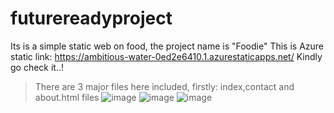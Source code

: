 # futurereadyproject
Its is a simple static web on food, the project name is "Foodie"
This is Azure static link: https://ambitious-water-0ed2e6410.1.azurestaticapps.net/
Kindly go check it..!

> There are 3 major files here included, firstly:
>   index,contact and about.html files
>   ![image](https://user-images.githubusercontent.com/93989243/175880251-4a3c1593-1d36-4430-9799-40c392ad93d6.png)
>   ![image](https://user-images.githubusercontent.com/93989243/175880337-7d3e425a-3b76-41ef-a718-822ea7434c99.png)
>   ![image](https://user-images.githubusercontent.com/93989243/175880469-ff5c4f99-2bb5-408c-aa03-927619ac977e.png)

